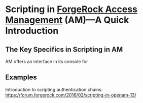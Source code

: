 # Scripting in [ForgeRock Access Management](https://www.forgerock.com/platform/access-management) (AM)—A Quick Introduction



## The Key Specifics in Scripting in AM

AM offers an interface in its console for

## Examples

Introduction to scripting authentication chains:
https://forum.forgerock.com/2016/02/scripting-in-openam-13/
